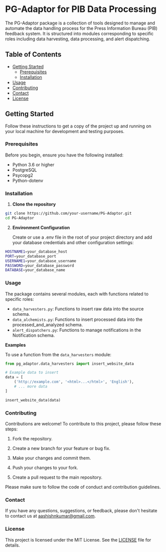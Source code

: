 # PG-Adaptor for PIB Data Processing

The PG-Adaptor package is a collection of tools designed to manage and automate the data handling process for the Press Information Bureau (PIB) feedback system. It is structured into modules corresponding to specific roles including data harvesting, data processing, and alert dispatching.

## Table of Contents

- [Getting Started](#getting-started)
  - [Prerequisites](#prerequisites)
  - [Installation](#installation)
- [Usage](#usage)
- [Contributing](#contributing)
- [Contact](#contact)
- [License](#license)

## Getting Started

Follow these instructions to get a copy of the project up and running on your local machine for development and testing purposes.

### Prerequisites

Before you begin, ensure you have the following installed:
- Python 3.6 or higher
- PostgreSQL
- Psycopg2
- Python-dotenv

### Installation

1. **Clone the repository**

```bash
git clone https://github.com/your-username/PG-Adaptor.git
cd PG-Adaptor
```

2. **Environment Configuration**

    Create or use a .env file in the root of your project directory and add your database credentials and other configuration settings:

```bash
HOSTNAME1=your_database_host
PORT=your_database_port
USERNAME1=your_database_username
PASSWORD=your_database_password
DATABASE=your_database_name
```

### Usage

The package contains several modules, each with functions related to specific roles:
- `data_harvesters.py`: Functions to insert raw data into the source schema.
- `data_alchemists.py`: Functions to insert processed data into the processed_and_analyzed schema.
- `alert_dispatchers.py`: Functions to manage notifications in the Notification schema.

**Examples**

  To use a function from the `data_harvesters` module:

  ```python
  from pg_adaptor.data_harvesters import insert_website_data

  # Example data to insert
  data = [
      ('http://example.com', '<html>...</html>', 'English'),
      # ... more data
  ]
  
  insert_website_data(data)

  ```

### Contributing
Contributions are welcome! To contribute to this project, please follow these steps:

1. Fork the repository.

2. Create a new branch for your feature or bug fix.

3. Make your changes and commit them.

4. Push your changes to your fork.

5. Create a pull request to the main repository.

Please make sure to follow the code of conduct and contribution guidelines.

### Contact
If you have any questions, suggestions, or feedback, please don't hesitate to contact us at [aashishnkumar@gmail.com]().

  
### License
This project is licensed under the MIT License. See the [LICENSE](https://github.com/AashishNandakumar/AWS-PostgreSQL/blob/main/LICENSE) file for details.
